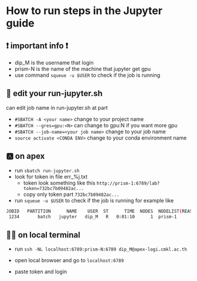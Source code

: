 # How to run steps in the Jupyter guide

## ❗ important info ❗
- dip_M is the username that login
- prism-N is the name of the machine that jupyter get gpu
- use command ```squeue -u $USER``` to check if the job is running

## 📝 edit your run-jupyter.sh
can edit job name in run-jupyter.sh at part 
- ```#SBATCH -A <your name>```  change to your project name
- ```#SBATCH --gres=gpu:<N>``` can change to gpu:N if you want more gpu
- ```#SBATCH --job-name=<your job name>``` change to your job name 
- ```source activate <CONDA ENV>``` change to your conda environment name

## 🅰️ on apex

- run ```sbatch run-jupyter.sh```
- look for token in file err_%j.txt
    - token look something like this ```http://prism-1:6789/lab?token=732bc7b09482ac...```
    - copy only token part ```732bc7b09482ac...```
- run ```squeue -u $USER``` to check if the job is running for example like 
```sh
JOBID   PARTITION      NAME    USER  ST      TIME  NODES  NODELIST(REASON)
 1234       batch   jupyter   dip_M   R   0:01:10      1  prism-1
```

## 🧑‍💻 on local terminal

- run ```ssh -NL localhost:6789:prism-N:6789 dip_M@apex-logi.cmkl.ac.th```

- open local browser and go to ```localhost:6789```

- paste token and login
